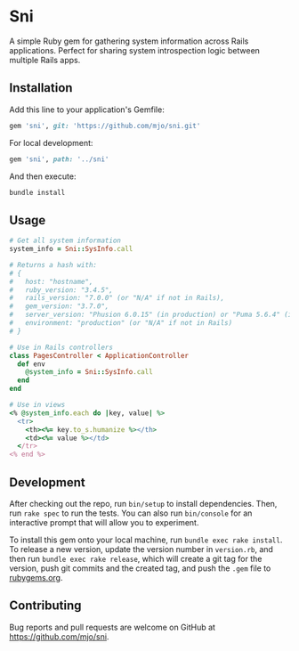 # Sni

A simple Ruby gem for gathering system information across Rails applications. Perfect for sharing system introspection logic between multiple Rails apps.

## Installation

Add this line to your application's Gemfile:

```ruby
gem 'sni', git: 'https://github.com/mjo/sni.git'
```

For local development:

```ruby
gem 'sni', path: '../sni'
```

And then execute:

```bash
bundle install
```

## Usage

```ruby
# Get all system information
system_info = Sni::SysInfo.call

# Returns a hash with:
# {
#   host: "hostname",
#   ruby_version: "3.4.5", 
#   rails_version: "7.0.0" (or "N/A" if not in Rails),
#   gem_version: "3.7.0",
#   server_version: "Phusion 6.0.15" (in production) or "Puma 5.6.4" (in development),
#   environment: "production" (or "N/A" if not in Rails)
# }

# Use in Rails controllers
class PagesController < ApplicationController
  def env
    @system_info = Sni::SysInfo.call
  end
end

# Use in views
<% @system_info.each do |key, value| %>
  <tr>
    <th><%= key.to_s.humanize %></th>
    <td><%= value %></td>
  </tr>
<% end %>
```

## Development

After checking out the repo, run `bin/setup` to install dependencies. Then, run `rake spec` to run the tests. You can also run `bin/console` for an interactive prompt that will allow you to experiment.

To install this gem onto your local machine, run `bundle exec rake install`. To release a new version, update the version number in `version.rb`, and then run `bundle exec rake release`, which will create a git tag for the version, push git commits and the created tag, and push the `.gem` file to [rubygems.org](https://rubygems.org).

## Contributing

Bug reports and pull requests are welcome on GitHub at https://github.com/mjo/sni.
